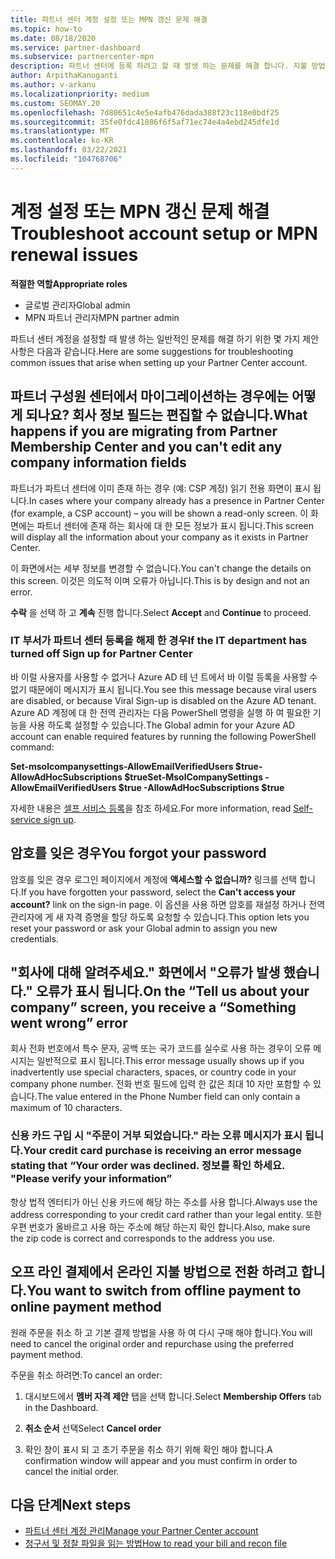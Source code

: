 ```yaml
---
title: 파트너 센터 계정 설정 또는 MPN 갱신 문제 해결
ms.topic: how-to
ms.date: 08/18/2020
ms.service: partner-dashboard
ms.subservice: partnercenter-mpn
description: 파트너 센터에 등록 하려고 할 때 발생 하는 문제를 해결 합니다. 지불 방법, 잊어버린 암호 등을 사용 하 여 문제를 해결 합니다.
author: ArpithaKanuganti
ms.author: v-arkanu
ms.localizationpriority: medium
ms.custom: SEOMAY.20
ms.openlocfilehash: 7d80651c4e5e4afb476dada388f23c118e0bdf25
ms.sourcegitcommit: 35fe0fdc41886f6f5af71ec74e4a4ebd245dfe1d
ms.translationtype: MT
ms.contentlocale: ko-KR
ms.lasthandoff: 03/22/2021
ms.locfileid: "104768706"
---
```

# <a name="troubleshoot-account-setup-or-mpn-renewal-issues"></a><span data-ttu-id="e0d5a-104">계정 설정 또는 MPN 갱신 문제 해결</span><span class="sxs-lookup"><span data-stu-id="e0d5a-104">Troubleshoot account setup or MPN renewal issues</span></span>


<span data-ttu-id="e0d5a-105">**적절한 역할**</span><span class="sxs-lookup"><span data-stu-id="e0d5a-105">**Appropriate roles**</span></span>

- <span data-ttu-id="e0d5a-106">글로벌 관리자</span><span class="sxs-lookup"><span data-stu-id="e0d5a-106">Global admin</span></span>
- <span data-ttu-id="e0d5a-107">MPN 파트너 관리자</span><span class="sxs-lookup"><span data-stu-id="e0d5a-107">MPN partner admin</span></span> 
 
<span data-ttu-id="e0d5a-108">파트너 센터 계정을 설정할 때 발생 하는 일반적인 문제를 해결 하기 위한 몇 가지 제안 사항은 다음과 같습니다.</span><span class="sxs-lookup"><span data-stu-id="e0d5a-108">Here are some suggestions for troubleshooting common issues that arise when setting up your Partner Center account.</span></span>

## <a name="what-happens-if-you-are-migrating-from-partner-membership-center-and-you-cant-edit-any-company-information-fields"></a><span data-ttu-id="e0d5a-109">파트너 구성원 센터에서 마이그레이션하는 경우에는 어떻게 되나요? 회사 정보 필드는 편집할 수 없습니다.</span><span class="sxs-lookup"><span data-stu-id="e0d5a-109">What happens if you are migrating from Partner Membership Center and you can't edit any company information fields</span></span>

<span data-ttu-id="e0d5a-110">파트너가 파트너 센터에 이미 존재 하는 경우 (예: CSP 계정) 읽기 전용 화면이 표시 됩니다.</span><span class="sxs-lookup"><span data-stu-id="e0d5a-110">In cases where your company already has a presence in Partner Center (for example, a CSP account) – you will be shown a read-only screen.</span></span> <span data-ttu-id="e0d5a-111">이 화면에는 파트너 센터에 존재 하는 회사에 대 한 모든 정보가 표시 됩니다.</span><span class="sxs-lookup"><span data-stu-id="e0d5a-111">This screen will display all the information about your company as it exists in Partner Center.</span></span>

<span data-ttu-id="e0d5a-112">이 화면에서는 세부 정보를 변경할 수 없습니다.</span><span class="sxs-lookup"><span data-stu-id="e0d5a-112">You can't change the details on this screen.</span></span> <span data-ttu-id="e0d5a-113">이것은 의도적 이며 오류가 아닙니다.</span><span class="sxs-lookup"><span data-stu-id="e0d5a-113">This is by design and not an error.</span></span>

<span data-ttu-id="e0d5a-114">**수락** 을 선택 하 고 **계속** 진행 합니다.</span><span class="sxs-lookup"><span data-stu-id="e0d5a-114">Select **Accept** and **Continue** to proceed.</span></span>


### <a name="if-the-it-department-has-turned-off-sign-up-for-partner-center"></a><span data-ttu-id="e0d5a-115">IT 부서가 **파트너 센터 등록을 해제 한** 경우</span><span class="sxs-lookup"><span data-stu-id="e0d5a-115">If the IT department has turned off **Sign up for Partner Center**</span></span>

<span data-ttu-id="e0d5a-116">바 이럴 사용자를 사용할 수 없거나 Azure AD 테 넌 트에서 바 이럴 등록을 사용할 수 없기 때문에이 메시지가 표시 됩니다.</span><span class="sxs-lookup"><span data-stu-id="e0d5a-116">You see this message because viral users are disabled, or because Viral Sign-up is disabled on the Azure AD tenant.</span></span> <span data-ttu-id="e0d5a-117">Azure AD 계정에 대 한 전역 관리자는 다음 PowerShell 명령을 실행 하 여 필요한 기능을 사용 하도록 설정할 수 있습니다.</span><span class="sxs-lookup"><span data-stu-id="e0d5a-117">The Global admin for your Azure AD account can enable required features by running the following PowerShell command:</span></span>

<span data-ttu-id="e0d5a-118">**Set-msolcompanysettings-AllowEmailVerifiedUsers $true-AllowAdHocSubscriptions $true**</span><span class="sxs-lookup"><span data-stu-id="e0d5a-118">**Set-MsolCompanySettings -AllowEmailVerifiedUsers $true -AllowAdHocSubscriptions $true**</span></span>

<span data-ttu-id="e0d5a-119">자세한 내용은 [셀프 서비스 등록](/azure/active-directory/users-groups-roles/directory-self-service-signup)을 참조 하세요.</span><span class="sxs-lookup"><span data-stu-id="e0d5a-119">For more information, read [Self-service sign up](/azure/active-directory/users-groups-roles/directory-self-service-signup).</span></span>

## <a name="you-forgot-your-password"></a><span data-ttu-id="e0d5a-120">암호를 잊은 경우</span><span class="sxs-lookup"><span data-stu-id="e0d5a-120">You forgot your password</span></span>

<span data-ttu-id="e0d5a-121">암호를 잊은 경우 로그인 페이지에서 계정에 **액세스할 수 없습니까?** 링크를 선택 합니다.</span><span class="sxs-lookup"><span data-stu-id="e0d5a-121">If you have forgotten your password, select the **Can't access your account?** link on the sign-in page.</span></span> <span data-ttu-id="e0d5a-122">이 옵션을 사용 하면 암호를 재설정 하거나 전역 관리자에 게 새 자격 증명을 할당 하도록 요청할 수 있습니다.</span><span class="sxs-lookup"><span data-stu-id="e0d5a-122">This option lets you reset your password or ask your Global admin to assign you new credentials.</span></span>

## <a name="on-the-tell-us-about-your-company-screen-you-receive-a-something-went-wrong-error"></a><span data-ttu-id="e0d5a-123">"회사에 대해 알려주세요." 화면에서 "오류가 발생 했습니다." 오류가 표시 됩니다.</span><span class="sxs-lookup"><span data-stu-id="e0d5a-123">On the “Tell us about your company” screen, you receive a “Something went wrong” error</span></span>

<span data-ttu-id="e0d5a-124">회사 전화 번호에서 특수 문자, 공백 또는 국가 코드를 실수로 사용 하는 경우이 오류 메시지는 일반적으로 표시 됩니다.</span><span class="sxs-lookup"><span data-stu-id="e0d5a-124">This error message usually shows up if you inadvertently use special characters, spaces, or country code in your company phone number.</span></span> <span data-ttu-id="e0d5a-125">전화 번호 필드에 입력 한 값은 최대 10 자만 포함할 수 있습니다.</span><span class="sxs-lookup"><span data-stu-id="e0d5a-125">The value entered in the Phone Number field can only contain a maximum of 10 characters.</span></span>


### <a name="your-credit-card-purchase-is-receiving-an-error-message-stating-that-your-order-was-declined-please-verify-your-information"></a><span data-ttu-id="e0d5a-126">신용 카드 구입 시 "주문이 거부 되었습니다." 라는 오류 메시지가 표시 됩니다.</span><span class="sxs-lookup"><span data-stu-id="e0d5a-126">Your credit card purchase is receiving an error message stating that “Your order was declined.</span></span> <span data-ttu-id="e0d5a-127">정보를 확인 하세요. "</span><span class="sxs-lookup"><span data-stu-id="e0d5a-127">Please verify your information”</span></span>


<span data-ttu-id="e0d5a-128">항상 법적 엔터티가 아닌 신용 카드에 해당 하는 주소를 사용 합니다.</span><span class="sxs-lookup"><span data-stu-id="e0d5a-128">Always use the address corresponding to your credit card rather than your legal entity.</span></span> <span data-ttu-id="e0d5a-129">또한 우편 번호가 올바르고 사용 하는 주소에 해당 하는지 확인 합니다.</span><span class="sxs-lookup"><span data-stu-id="e0d5a-129">Also, make sure the zip code is correct and corresponds to the address you use.</span></span>

## <a name="you-want-to-switch-from-offline-payment-to-online-payment-method"></a><span data-ttu-id="e0d5a-130">오프 라인 결제에서 온라인 지불 방법으로 전환 하려고 합니다.</span><span class="sxs-lookup"><span data-stu-id="e0d5a-130">You want to switch from offline payment to online payment method</span></span> 

<span data-ttu-id="e0d5a-131">원래 주문을 취소 하 고 기본 결제 방법을 사용 하 여 다시 구매 해야 합니다.</span><span class="sxs-lookup"><span data-stu-id="e0d5a-131">You will need to cancel the original order and repurchase using the preferred payment method.</span></span>

<span data-ttu-id="e0d5a-132">주문을 취소 하려면:</span><span class="sxs-lookup"><span data-stu-id="e0d5a-132">To cancel an order:</span></span>

1. <span data-ttu-id="e0d5a-133">대시보드에서 **멤버 자격 제안** 탭을 선택 합니다.</span><span class="sxs-lookup"><span data-stu-id="e0d5a-133">Select **Membership Offers** tab in the Dashboard.</span></span>

2. <span data-ttu-id="e0d5a-134">**취소 순서** 선택</span><span class="sxs-lookup"><span data-stu-id="e0d5a-134">Select **Cancel order**</span></span>

3. <span data-ttu-id="e0d5a-135">확인 창이 표시 되 고 초기 주문을 취소 하기 위해 확인 해야 합니다.</span><span class="sxs-lookup"><span data-stu-id="e0d5a-135">A confirmation window will appear and you must confirm in order to cancel the initial order.</span></span>

## <a name="next-steps"></a><span data-ttu-id="e0d5a-136">다음 단계</span><span class="sxs-lookup"><span data-stu-id="e0d5a-136">Next steps</span></span>

- [<span data-ttu-id="e0d5a-137">파트너 센터 계정 관리</span><span class="sxs-lookup"><span data-stu-id="e0d5a-137">Manage your Partner Center account</span></span>](partner-center-account-setup.md)
- [<span data-ttu-id="e0d5a-138">청구서 및 정찰 파일을 읽는 방법</span><span class="sxs-lookup"><span data-stu-id="e0d5a-138">How to read your bill and recon file</span></span>](read-your-bill.md)
